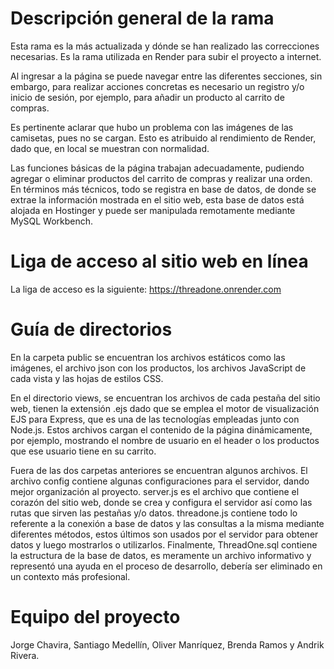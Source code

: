 # Descripción general de la rama

Esta rama es la más actualizada y dónde se han realizado las correcciones necesarias. Es la rama utilizada en Render para subir el proyecto a internet.

Al ingresar a la página se puede navegar entre las diferentes secciones, sin embargo, para realizar acciones concretas es necesario un registro y/o inicio de sesión, por ejemplo, para añadir un producto al carrito de compras.

Es pertinente aclarar que hubo un problema con las imágenes de las camisetas, pues no se cargan. Esto es atribuido al rendimiento de Render, dado que, en local se muestran con normalidad.

Las funciones básicas de la página trabajan adecuadamente, pudiendo agregar o eliminar productos del carrito de compras y realizar una orden. En términos más técnicos, todo se registra en base de datos, de donde se extrae la información mostrada en el sitio web, esta base de datos está alojada en Hostinger y puede ser manipulada remotamente mediante MySQL Workbench.

# Liga de acceso al sitio web en línea
La liga de acceso es la siguiente: https://threadone.onrender.com

# Guía de directorios

En la carpeta public se encuentran los archivos estáticos como las imágenes, el archivo json con los productos, los archivos JavaScript de cada vista y las hojas de estilos CSS. 

En el directorio views, se encuentran los archivos de cada pestaña del sitio web, tienen la extensión .ejs dado que se emplea el motor de visualización EJS para Express, que es una de las tecnologías empleadas junto con Node.js. Estos archivos cargan el contenido de la página dinámicamente, por ejemplo, mostrando el nombre de usuario en el header o los productos que ese usuario tiene en su carrito.

Fuera de las dos carpetas anteriores se encuentran algunos archivos. El archivo config contiene algunas configuraciones para el servidor, dando mejor organización al proyecto. server.js es el archivo que contiene el corazón del sitio web, donde se crea y configura el servidor así como las rutas que sirven las pestañas y/o datos. threadone.js contiene todo lo referente a la conexión a base de datos y las consultas a la misma mediante diferentes métodos, estos últimos son usados por el servidor para obtener datos y luego mostrarlos o utilizarlos. Finalmente, ThreadOne.sql contiene la estructura de la base de datos, es meramente un archivo informativo y representó una ayuda en el proceso de desarrollo, debería ser eliminado en un contexto más profesional.

# Equipo del proyecto
Jorge Chavira, Santiago Medellín, Oliver Manríquez, Brenda Ramos y Andrik Rivera.

